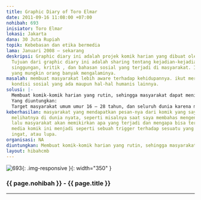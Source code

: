 ```yaml
---
title: Graphic Diary of Toro Elmar
date: 2011-09-16 11:08:00 +07:00
nohibah: 693
inisiator: Toro Elmar
lokasi: Jakarta
dana: 30 Juta Rupiah
topik: Kebebasan dan etika bermedia
lama: Januari 2008 – sekarang
deskripsi: Graphic diary ini adalah projek komik harian yang dibuat oleh Toro Elmar.
  Tujuan dari graphic diary ini adalah sharing tentang kejadian-kejadian sehari-hari,
  singgungan, kritik , dan bahasan sosial yang terjadi di masyarakat. Ide cerita sehari-hari
  yang mungkin orang banyak mengalaminya.
masalah: membuat masyarakat lebih aware terhadap kehidupannya. ikut merespon dan merasakan
  kondisi sosial yang ada maupun hal-hal humanis lainnya.
solusi: |-
  Membuat komik-komik harian yang rutin, sehingga masyarakat dapat menikmati dan merasakan dan juga mendapatkan pesan yang ingin saya sampaikan
  Yang diuntungkan:
  Target masyarakat umum umur 16 – 28 tahun, dan seluruh dunia karena media melalui internet.
keberhasilan: masyarakat yang mendapatkan pesan-nya dari komik yang saya buat, akan
  melihatnya di dunia nyata, seperti misalnya saat saya membahas mengenai kritik sosial,
  lalu masyarakat akan memikirkan apa yang terjadi dan mengapa bisa terjadi. Jadi
  media komik ini menjadi seperti sebuah trigger terhadap sesuatu yang mereka tidak
  ingat, atau lupa.
organisasi: NA
diuntungkan: Membuat komik-komik harian yang rutin, sehingga masyarakat dapat menikmati dan merasakan dan juga mendapatkan pesan yang ingin saya sampaikan
layout: hibahcmb
---
```


![693](/static/img/hibahcmb/693.png){: .img-responsive }{: width="350" }

### {{ page.nohibah }} - {{ page.title }}

---
